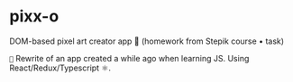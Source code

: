# pixx-o
DOM-based pixel art creator app 👾 (homework from Stepik course • task)

`🚧` Rewrite of an app created a while ago when learning JS. Using React/Redux/Typescript ⚛️. 
